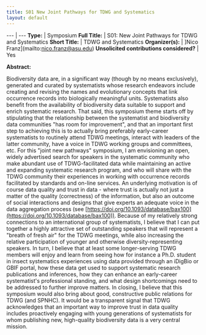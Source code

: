 ```yaml
---
title: S01 New Joint Pathways for TDWG and Systematics
layout: default
---
```


--- | ---
**Type:** | Symposium
**Full Title:** | S01: New Joint Pathways for TDWG and Systematics
**Short Title:** | TDWG and Systematics
**Organizer(s):** | ]Nico Franz](mailto:nico.franz@asu.edu)
**Unsolicited contributions considered?** | Yes

<!-- **Primary Contact Affiliation/Organisation:** Arizona State University

**Other Contributors:** 

TBD - I would like to open this up entirely, and mostly to early-career systematists (graduate students, postdocs) who typically would not attend TDWG.

**How many 80-minute sessions are you requesting?** 2

**Technical Requirements:** 

No.
-->

**Abstract:** 

Biodiversity data are, in a significant way (though by no means exclusively), generated and curated by systematists whose research endeavors include creating and revising the names and evolutionary concepts that link occurrence records into biologically meaningful units. Systematists also benefit from the availability of biodiversity data suitable to support and enrich systematic research. That said, this symposium theme starts off by stipulating that the relationship between the systematist and biodiversity data communities "has room for improvement", and that an important first step to achieving this is to actually bring preferably early-career systematists to routinely attend TDWG meetings, interact with leaders of the latter community, have a voice in TDWG working groups and committees, etc. For this "joint new pathways" symposium, I am envisioning an open, widely advertised search for speakers in the systematic community who make abundant use of TDWG-facilitated data while maintaining an active and expanding systematic research program, and who will share with the TDWG community their experiences in working with occurrence records facilitated by standards and on-line services. An underlying motivation is of course data quality and trust in data - where trust is actually not just a matter of the quality (correctness) of the information, but also an outcome of social interactions and designs that give experts an adequate voice in the data aggregation process (see [https://doi.org/10.1093/database/bax100](https://doi.org/10.1093/database/bax100)). Because of my relatively strong connections to an international group of systematists, I believe that I can put together a highly attractive set of outstanding speakers that will represent a "breath of fresh air" for the TDWG meetings, while also increasing the relative participation of younger and otherwise diversity-representing speakers. In turn, I believe that at least some longer-serving TDWG members will enjoy and learn from seeing how for instance a Ph.D. student in insect systematics experiences using data provided through an iDigBio or GBIF portal, how these data get used to support systematic research publications and inferences, how they can enhance an early-career systematist's professional standing, and what design shortcomings need to be addressed to further improve matters. In closing, I believe that this symposium would also bring about good, constructive public relations for TDWG (and SPNHC). It would be a transparent signal that TDWG acknowledges that an important way to improve trust in data quality includes proactively engaging with young generations of systematists for whom publishing new, high-quality biodiversity data is a very central mission.

